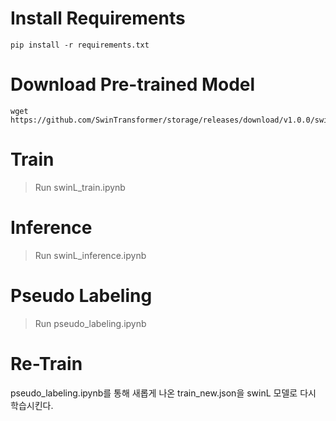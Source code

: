 # Install Requirements
```
pip install -r requirements.txt
```
# Download Pre-trained Model
```
wget https://github.com/SwinTransformer/storage/releases/download/v1.0.0/swin_large_patch4_window7_224_22k.pth
```
# Train
> Run swinL_train.ipynb

# Inference
> Run swinL_inference.ipynb

# Pseudo Labeling
> Run pseudo_labeling.ipynb

# Re-Train 
pseudo_labeling.ipynb를 통해 새롭게 나온 train_new.json을 swinL 모델로 다시 학습시킨다.